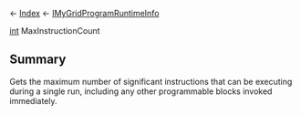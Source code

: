 ← [Index](Api-Index) ← [IMyGridProgramRuntimeInfo](Sandbox.ModAPI.Ingame.IMyGridProgramRuntimeInfo)

[int](System.Int32) MaxInstructionCount

## Summary

Gets the maximum number of significant instructions that can be executing during a single run, including any other programmable blocks invoked immediately.


